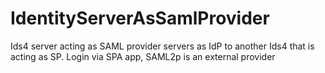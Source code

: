 # IdentityServerAsSamlProvider
Ids4 server acting as SAML provider servers as IdP to another Ids4 that is acting as SP. Login via SPA app, SAML2p is an external provider
